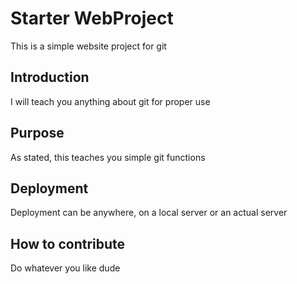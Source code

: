 # Starter WebProject
This is a simple website project for git
## Introduction
I will teach you anything about git for proper use
## Purpose
As stated, this teaches you simple git functions
## Deployment
Deployment can be anywhere, on a local server or an actual server
## How to contribute

Do whatever you like dude